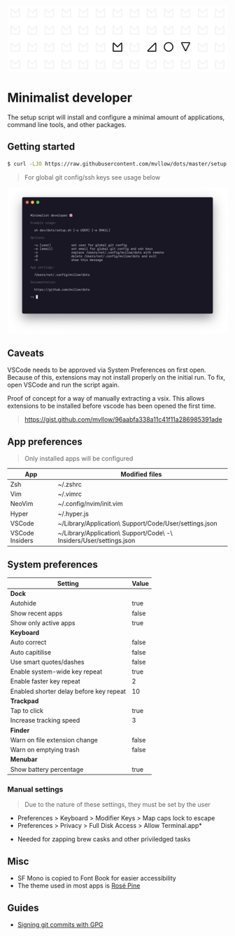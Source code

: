 ![Promo](images/promo.png "Promo")

# Minimalist developer

The setup script will install and configure a minimal amount of applications, command line tools, and other packages.

## Getting started

```sh
$ curl -LJO https://raw.githubusercontent.com/mvllow/dots/master/setup.sh && sh ./setup.sh
```

> For global git config/ssh keys see usage below

![Usage](images/usage.png "Usage")

## Caveats

VSCode needs to be approved via System Preferences on first open. Because of this, extensions may not install properly on the initial run. To fix, open VSCode and run the script again.

Proof of concept for a way of manually extracting a vsix. This allows extensions to be installed before vscode has been opened the first time.

> https://gist.github.com/mvllow/96aabfa338a11c41f11a286985391ade

## App preferences

> Only installed apps will be configured

| App             | Modified files                                                      |
| --------------- | ------------------------------------------------------------------- |
| Zsh             | ~/.zshrc                                                            |
| Vim             | ~/.vimrc                                                            |
| NeoVim          | ~/.config/nvim/init.vim                                                            |
| Hyper           | ~/.hyper.js                                                         |
| VSCode          | ~/Library/Application\ Support/Code/User/settings.json              |
| VSCode Insiders | ~/Library/Application\ Support/Code\ -\ Insiders/User/settings.json |

## System preferences

| Setting                                 | Value |
| --------------------------------------- | ----- |
| **Dock**                                |       |
| Autohide                                | true  |
| Show recent apps                        | false |
| Show only active apps                   | true  |
| **Keyboard**                            |       |
| Auto correct                            | false |
| Auto capitilise                         | false |
| Use smart quotes/dashes                 | false |
| Enable system-wide key repeat           | true  |
| Enable faster key repeat                | 2     |
| Enabled shorter delay before key repeat | 10    |
| **Trackpad**                            |       |
| Tap to click                            | true  |
| Increase tracking speed                 | 3     |
| **Finder**                              |       |
| Warn on file extension change           | false |
| Warn on emptying trash                  | false |
| **Menubar**                             |       |
| Show battery percentage                 | true  |

### Manual settings

> Due to the nature of these settings, they must be set by the user

- Preferences > Keyboard > Modifier Keys > Map caps lock to escape
- Preferences > Privacy > Full Disk Access > Allow Terminal.app*

* Needed for zapping brew casks and other priviledged tasks

## Misc

- SF Mono is copied to Font Book for easier accessibility
- The theme used in most apps is [Rosé Pine](https://github.com/rose-pine/rose-pine-theme)

## Guides

- [Signing git commits with GPG](https://github.com/mvllow/dots/blob/master/guides/signing-git-commits-with-gpg.md)
